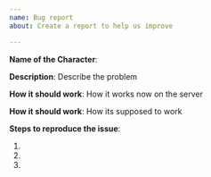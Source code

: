 ```yaml
---
name: Bug report
about: Create a report to help us improve

---
```


[//]: #  (Please only specific bugs, all reports like "ZOMG NOTHING WORKS ALL IS BUGGED" Will be deleted and ignored)

[//]: # (Please use the following format:)
[//]: # ([Quest][Zone] Name of the quest along with wowhead link)
[//]: # ([Spell][Class] Name of spell)
[//]: # ([Talent][Class] Name of the talent)
[//]: # ([NPCs] Name of the NPC)

**Name of the Character**:

**Description**: Describe the problem

**How it should work**: How it works now on the server

**How it should work**: How its supposed to work

**Steps to reproduce the issue**:

1. 
2. 
3.
